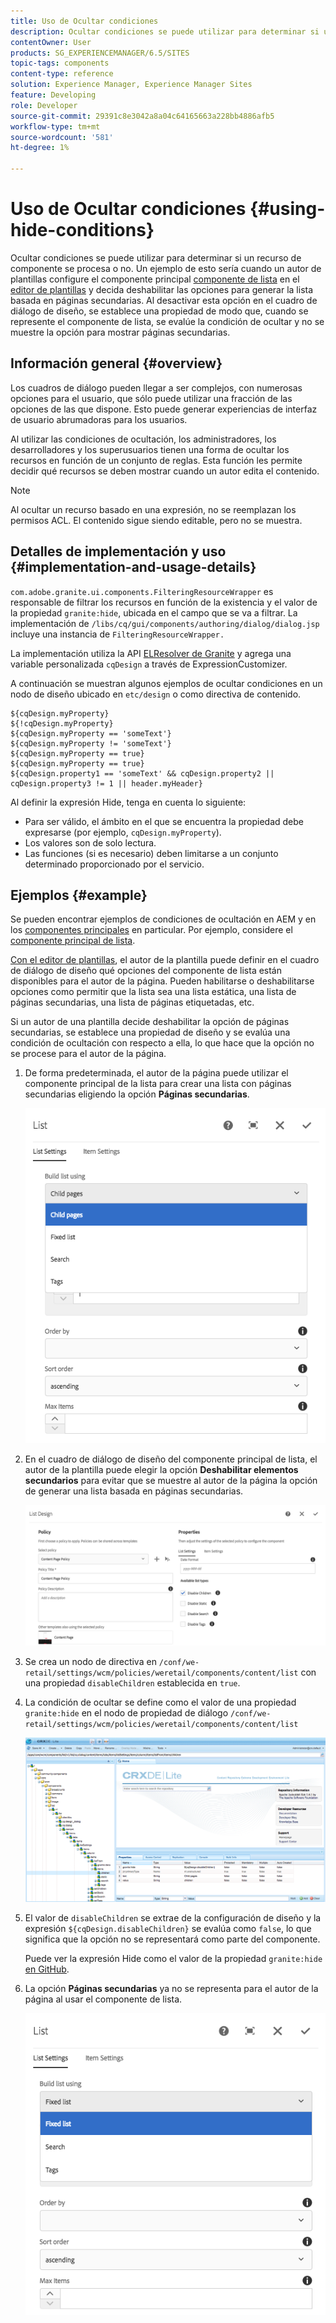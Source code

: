 ```yaml
---
title: Uso de Ocultar condiciones
description: Ocultar condiciones se puede utilizar para determinar si un recurso de componente se procesa o no.
contentOwner: User
products: SG_EXPERIENCEMANAGER/6.5/SITES
topic-tags: components
content-type: reference
solution: Experience Manager, Experience Manager Sites
feature: Developing
role: Developer
source-git-commit: 29391c8e3042a8a04c64165663a228bb4886afb5
workflow-type: tm+mt
source-wordcount: '581'
ht-degree: 1%

---
```


# Uso de Ocultar condiciones {#using-hide-conditions}

Ocultar condiciones se puede utilizar para determinar si un recurso de componente se procesa o no. Un ejemplo de esto sería cuando un autor de plantillas configure el componente principal [componente de lista](https://experienceleague.adobe.com/docs/experience-manager-core-components/using/wcm-components/list.html?lang=es) en el [editor de plantillas](/help/sites-authoring/templates.md) y decida deshabilitar las opciones para generar la lista basada en páginas secundarias. Al desactivar esta opción en el cuadro de diálogo de diseño, se establece una propiedad de modo que, cuando se represente el componente de lista, se evalúe la condición de ocultar y no se muestre la opción para mostrar páginas secundarias.

## Información general {#overview}

Los cuadros de diálogo pueden llegar a ser complejos, con numerosas opciones para el usuario, que sólo puede utilizar una fracción de las opciones de las que dispone. Esto puede generar experiencias de interfaz de usuario abrumadoras para los usuarios.

Al utilizar las condiciones de ocultación, los administradores, los desarrolladores y los superusuarios tienen una forma de ocultar los recursos en función de un conjunto de reglas. Esta función les permite decidir qué recursos se deben mostrar cuando un autor edita el contenido.

>[!NOTE]
>
>Al ocultar un recurso basado en una expresión, no se reemplazan los permisos ACL. El contenido sigue siendo editable, pero no se muestra.

## Detalles de implementación y uso {#implementation-and-usage-details}

`com.adobe.granite.ui.components.FilteringResourceWrapper` es responsable de filtrar los recursos en función de la existencia y el valor de la propiedad `granite:hide`, ubicada en el campo que se va a filtrar. La implementación de `/libs/cq/gui/components/authoring/dialog/dialog.jsp` incluye una instancia de `FilteringResourceWrapper.`

La implementación utiliza la API [ELResolver de Granite](https://developer.adobe.com/experience-manager/reference-materials/6-5/granite-ui/api/jcr_root/libs/granite/ui/docs/server/el.html) y agrega una variable personalizada `cqDesign` a través de ExpressionCustomizer.

A continuación se muestran algunos ejemplos de ocultar condiciones en un nodo de diseño ubicado en `etc/design` o como directiva de contenido.

```
${cqDesign.myProperty}
${!cqDesign.myProperty}
${cqDesign.myProperty == 'someText'}
${cqDesign.myProperty != 'someText'}
${cqDesign.myProperty == true}
${cqDesign.myProperty == true}
${cqDesign.property1 == 'someText' && cqDesign.property2 || cqDesign.property3 != 1 || header.myHeader}
```

Al definir la expresión Hide, tenga en cuenta lo siguiente:

* Para ser válido, el ámbito en el que se encuentra la propiedad debe expresarse (por ejemplo, `cqDesign.myProperty`).
* Los valores son de solo lectura.
* Las funciones (si es necesario) deben limitarse a un conjunto determinado proporcionado por el servicio.

## Ejemplos {#example}

Se pueden encontrar ejemplos de condiciones de ocultación en AEM y en los [componentes principales](https://experienceleague.adobe.com/docs/experience-manager-core-components/using/introduction.html?lang=es) en particular. Por ejemplo, considere el [componente principal de lista](https://experienceleague.adobe.com/docs/experience-manager-core-components/using/wcm-components/list.html?lang=es).

[Con el editor de plantillas](/help/sites-authoring/templates.md), el autor de la plantilla puede definir en el cuadro de diálogo de diseño qué opciones del componente de lista están disponibles para el autor de la página. Pueden habilitarse o deshabilitarse opciones como permitir que la lista sea una lista estática, una lista de páginas secundarias, una lista de páginas etiquetadas, etc.

Si un autor de una plantilla decide deshabilitar la opción de páginas secundarias, se establece una propiedad de diseño y se evalúa una condición de ocultación con respecto a ella, lo que hace que la opción no se procese para el autor de la página.

1. De forma predeterminada, el autor de la página puede utilizar el componente principal de la lista para crear una lista con páginas secundarias eligiendo la opción **Páginas secundarias**.

   ![chlimage_1-218](assets/chlimage_1-218.png)

1. En el cuadro de diálogo de diseño del componente principal de lista, el autor de la plantilla puede elegir la opción **Deshabilitar elementos secundarios** para evitar que se muestre al autor de la página la opción de generar una lista basada en páginas secundarias.

   ![chlimage_1-219](assets/chlimage_1-219.png)

1. Se crea un nodo de directiva en `/conf/we-retail/settings/wcm/policies/weretail/components/content/list` con una propiedad `disableChildren` establecida en `true`.
1. La condición de ocultar se define como el valor de una propiedad `granite:hide` en el nodo de propiedad de diálogo `/conf/we-retail/settings/wcm/policies/weretail/components/content/list`

   ![chlimage_1-220](assets/chlimage_1-220.png)

1. El valor de `disableChildren` se extrae de la configuración de diseño y la expresión `${cqDesign.disableChildren}` se evalúa como `false`, lo que significa que la opción no se representará como parte del componente.

   Puede ver la expresión Hide como el valor de la propiedad `granite:hide` [en GitHub](https://github.com/adobe/aem-core-wcm-components/blob/main/content/src/content/jcr_root/apps/core/wcm/components/list/v1/list/_cq_dialog/.content.xml#L40).

1. La opción **Páginas secundarias** ya no se representa para el autor de la página al usar el componente de lista.

   ![chlimage_1-221](assets/chlimage_1-221.png)
